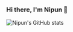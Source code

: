 ### Hi there, I'm Nipun 👋
<!-- 
Passionate about technology and driven by a curiosity for problem-solving, I am an experienced software engineer with a specialization in robotics and automation. 
My journey in this field has been a thrilling exploration of cutting-edge technologies and their practical applications.
-->

![Nipun's GitHub stats](https://github-readme-stats.vercel.app/api?username=NDHANA94&theme=dark&show_icons=true)

<!--
**NDHANA94/NDHANA94** is a ✨ _special_ ✨ repository because its `README.md` (this file) appears on your GitHub profile.

Here are some ideas to get you started:

- 🔭 I’m currently working on a AI powered Dynamics Quadruped Robot (HyperDog-AI).
- 🌱 I’m currently learning ...
- 👯 I’m looking to collaborate on legged robot projects.
- 🤔 I’m looking for help with ...
- 💬 Ask me about ...
- 📫 How to reach me: ...
- 😄 Pronouns: ...
- ⚡ Fun fact: ...
-->

